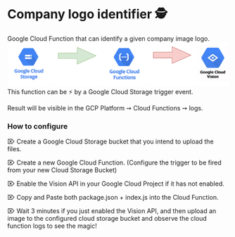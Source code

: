 # Company logo identifier 🕵️

Google Cloud Function that can identify a given company image logo.
![](./images/Design_Overview.png "Design_Overview")
This function can be ⚡ by a Google Cloud Storage trigger event.

Result will be visible in the GCP Platform ➙ Cloud Functions ➙ logs.

### How to configure

⌦ Create a Google Cloud Storage bucket that you intend to upload the files.

⌦ Create a new Google Cloud Function. (Configure the trigger to be fired from your new Cloud Storage Bucket)

⌦ Enable the Vision API in your Google Cloud Project if it has not enabled.

⌦ Copy and Paste both package.json + index.js into the Cloud Function.

⌦ Wait 3 minutes if you just enabled the Vision API, and then upload an image to the 
configured cloud storage bucket and observe the cloud function logs to see the magic!

